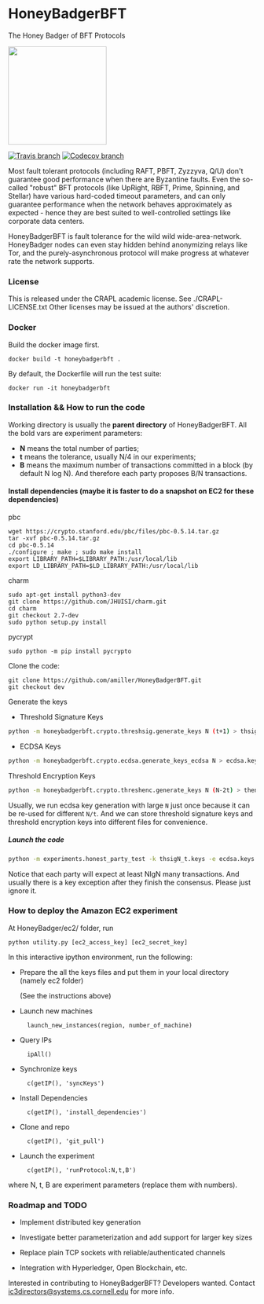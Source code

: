 # HoneyBadgerBFT
The Honey Badger of BFT Protocols

<img width=200 src="http://i.imgur.com/wqzdYl4.png"/>

[![Travis branch](https://img.shields.io/travis/amiller/HoneyBadgerBFT/dev.svg)](https://travis-ci.org/amiller/HoneyBadgerBFT)
[![Codecov branch](https://img.shields.io/codecov/c/github/amiller/honeybadgerbft/dev.svg)](https://codecov.io/github/amiller/honeybadgerbft?branch=dev)

Most fault tolerant protocols (including RAFT, PBFT, Zyzzyva, Q/U) don't guarantee good performance when there are Byzantine faults.
Even the so-called "robust" BFT protocols (like UpRight, RBFT, Prime, Spinning, and Stellar) have various hard-coded timeout parameters, and can only guarantee performance when the network behaves approximately as expected - hence they are best suited to well-controlled settings like corporate data centers.

HoneyBadgerBFT is fault tolerance for the wild wild wide-area-network. HoneyBadger nodes can even stay hidden behind anonymizing relays like Tor, and the purely-asynchronous protocol will make progress at whatever rate the network supports.

### License
This is released under the CRAPL academic license. See ./CRAPL-LICENSE.txt
Other licenses may be issued at the authors' discretion.

### Docker

Build the docker image first.

    docker build -t honeybadgerbft .

By default, the Dockerfile will run the test suite:

    docker run -it honeybadgerbft

### Installation && How to run the code

Working directory is usually the **parent directory** of HoneyBadgerBFT. All the bold vars are experiment parameters:

+ **N** means the total number of parties;
+ **t** means the tolerance, usually N/4 in our experiments;
+ **B** means the maximum number of transactions committed in a block (by default N log N). And therefore each party proposes B/N transactions.

#### Install dependencies (maybe it is faster to do a snapshot on EC2 for these dependencies)
pbc


    wget https://crypto.stanford.edu/pbc/files/pbc-0.5.14.tar.gz
    tar -xvf pbc-0.5.14.tar.gz
    cd pbc-0.5.14
    ./configure ; make ; sudo make install
    export LIBRARY_PATH=$LIBRARY_PATH:/usr/local/lib
    export LD_LIBRARY_PATH=$LD_LIBRARY_PATH:/usr/local/lib

charm


    sudo apt-get install python3-dev
    git clone https://github.com/JHUISI/charm.git
    cd charm
    git checkout 2.7-dev
    sudo python setup.py install



pycrypt


    sudo python -m pip install pycrypto

Clone the code:

    git clone https://github.com/amiller/HoneyBadgerBFT.git
    git checkout dev

Generate the keys
+ Threshold Signature Keys

```bash
python -m honeybadgerbft.crypto.threshsig.generate_keys N (t+1) > thsigN_t.keys
```

+ ECDSA Keys

```bash
python -m honeybadgerbft.crypto.ecdsa.generate_keys_ecdsa N > ecdsa.keys
```

Threshold Encryption Keys

```bash
python -m honeybadgerbft.crypto.threshenc.generate_keys N (N-2t) > thencN_t.keys
```

Usually, we run ecdsa key generation with large `N` just once because it can be re-used
for different `N/t`. And we can store threshold signature keys and threshold encryption
keys into different files for convenience.

##### Launch the code

```bash
python -m experiments.honest_party_test -k thsigN_t.keys -e ecdsa.keys -b B -n N -t t -c thencN_t.keys
```

Notice that each party will expect at least NlgN many transactions. And usually there is a key exception after they finish the consensus. Please just ignore it.

### How to deploy the Amazon EC2 experiment

At HoneyBadger/ec2/ folder, run

    python utility.py [ec2_access_key] [ec2_secret_key]

In this interactive ipython environment, run the following:

+ Prepare the all the keys files and put them in your local directory (namely ec2 folder)
	
	(See the instructions above)

+ Launch new machines
        
        launch_new_instances(region, number_of_machine)

+ Query IPs

        ipAll()

+ Synchronize keys
    
        c(getIP(), 'syncKeys')

+ Install Dependencies
    
        c(getIP(), 'install_dependencies')

+ Clone and repo

    	c(getIP(), 'git_pull')

+ Launch the experiment

    	c(getIP(), 'runProtocol:N,t,B')
where N, t, B are experiment parameters (replace them with numbers).

### Roadmap and TODO

- Implement distributed key generation

- Investigate better parameterization and add support for larger key sizes

- Replace plain TCP sockets with reliable/authenticated channels

- Integration with Hyperledger, Open Blockchain, etc.

Interested in contributing to HoneyBadgerBFT? Developers wanted. Contact ic3directors@systems.cs.cornell.edu for more info.


